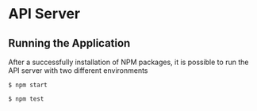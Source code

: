 # API Server

## Running the Application

After a successfully installation of NPM packages, it is possible to run the API server with two different environments

```
$ npm start
```

```
$ npm test
```